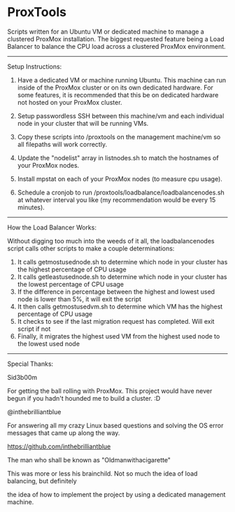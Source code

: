 # ProxTools
Scripts written for an Ubuntu VM or dedicated machine to manage a clustered ProxMox installation.
The biggest requested feature being a Load Balancer to balance the CPU load across a clustered ProxMox environment.

----------

Setup Instructions:

1. Have a dedicated VM or machine running Ubuntu.
     This machine can run inside of the ProxMox cluster or on its own dedicated hardware.
     For some features, it is recommended that this be on dedicated hardware not hosted on your ProxMox cluster.

2. Setup passwordless SSH between this machine/vm and each individual node in your cluster that will be running VMs.

3. Copy these scripts into /proxtools on the management machine/vm so all filepaths will work correctly.

4. Update the "nodelist" array in listnodes.sh to match the hostnames of your ProxMox nodes.

5. Install mpstat on each of your ProxMox nodes (to measure cpu usage).

6. Schedule a cronjob to run /proxtools/loadbalance/loadbalancenodes.sh at whatever interval you like (my recommendation would be every 15 minutes).

----------
How the Load Balancer Works:

Without digging too much into the weeds of it all, the loadbalancenodes script calls other scripts to make a couple determinations:

1. It calls getmostusednode.sh to determine which node in your cluster has the highest percentage of CPU usage
2. It calls getleastusednode.sh to determine which node in your cluster has the lowest percentage of CPU usage
3. If the difference in percentage between the highest and lowest used node is lower than 5%, it will exit the script
4. It then calls getmostusedvm.sh to determine which VM has the highest percentage of CPU usage
5. It checks to see if the last migration request has completed. Will exit script if not
6. Finally, it migrates the highest used VM from the highest used node to the lowest used node

--------------------
Special Thanks:

Sid3b00m

For getting the ball rolling with ProxMox. This project would have never begun if you hadn't hounded me to build a cluster. :D


@inthebrilliantblue

  For answering all my crazy Linux based questions and solving the OS error messages that came up along the way.
  
  https://github.com/inthebrilliantblue



The man who shall be known as "Oldmanwithacigarette"

  This was more or less his brainchild. Not so much the idea of load balancing, but definitely
  
  the idea of how to implement the project by using a dedicated management machine.
